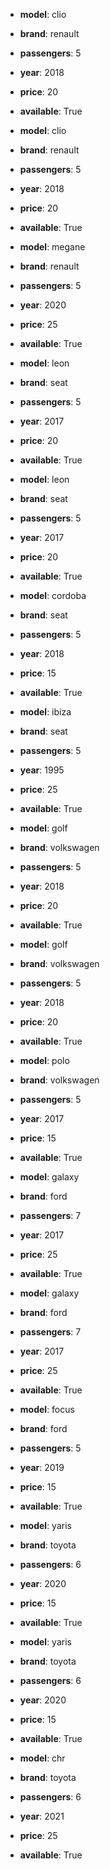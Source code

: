 * **model**: clio
* **brand**: renault
* **passengers**: 5
* **year**: 2018
* **price**: 20
* **available**: True

* **model**: clio
* **brand**: renault
* **passengers**: 5
* **year**: 2018
* **price**: 20
* **available**: True

* **model**: megane
* **brand**: renault
* **passengers**: 5
* **year**: 2020
* **price**: 25
* **available**: True

* **model**: leon
* **brand**: seat
* **passengers**: 5
* **year**: 2017
* **price**: 20
* **available**: True

* **model**: leon
* **brand**: seat
* **passengers**: 5
* **year**: 2017
* **price**: 20
* **available**: True

* **model**: cordoba
* **brand**: seat
* **passengers**: 5
* **year**: 2018
* **price**: 15
* **available**: True

* **model**: ibiza
* **brand**: seat
* **passengers**: 5
* **year**: 1995
* **price**: 25
* **available**: True

* **model**: golf
* **brand**: volkswagen
* **passengers**: 5
* **year**: 2018
* **price**: 20
* **available**: True

* **model**: golf
* **brand**: volkswagen
* **passengers**: 5
* **year**: 2018
* **price**: 20
* **available**: True

* **model**: polo
* **brand**: volkswagen
* **passengers**: 5
* **year**: 2017
* **price**: 15
* **available**: True

* **model**: galaxy
* **brand**: ford
* **passengers**: 7
* **year**: 2017
* **price**: 25
* **available**: True

* **model**: galaxy
* **brand**: ford
* **passengers**: 7
* **year**: 2017
* **price**: 25
* **available**: True

* **model**: focus
* **brand**: ford
* **passengers**: 5
* **year**: 2019
* **price**: 15
* **available**: True

* **model**: yaris
* **brand**: toyota
* **passengers**: 6
* **year**: 2020
* **price**: 15
* **available**: True

* **model**: yaris
* **brand**: toyota
* **passengers**: 6
* **year**: 2020
* **price**: 15
* **available**: True

* **model**: chr
* **brand**: toyota
* **passengers**: 6
* **year**: 2021
* **price**: 25
* **available**: True

